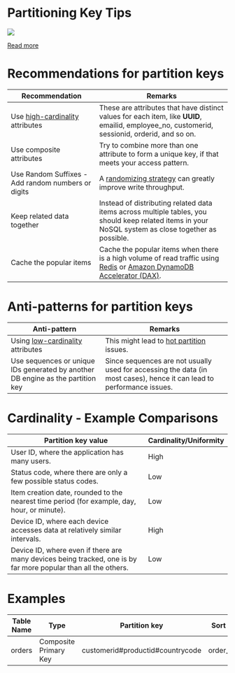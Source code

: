 # Partitioning Key Tips

![](https://d2908q01vomqb2.cloudfront.net/887309d048beef83ad3eabf2a79a64a389ab1c9f/2018/09/10/dynamodb-partition-key-1.gif)

[Read more](https://aws.amazon.com/blogs/database/choosing-the-right-dynamodb-partition-key/)

# Recommendations for partition keys

| Recommendation                                     | Remarks                                                                                                                                                                                                                              |
|----------------------------------------------------|--------------------------------------------------------------------------------------------------------------------------------------------------------------------------------------------------------------------------------------|
| Use [high-cardinality](Cardinality.md) attributes  | These are attributes that have distinct values for each item, like **UUID**, emailid, employee_no, customerid, sessionid, orderid, and so on.                                                                                        |
| Use composite attributes                           | Try to combine more than one attribute to form a unique key, if that meets your access pattern.                                                                                                                                      |
| Use Random Suffixes - Add random numbers or digits | A [randomizing strategy](RandomizingStrategy.md) can greatly improve write throughput.                                                                                                                                               |
| Keep related data together                         | Instead of distributing related data items across multiple tables, you should keep related items in your NoSQL system as close together as possible.                                                                                 |
| Cache the popular items                            | Cache the popular items when there is a high volume of read traffic using [Redis](../../../8_InMemory-Databases/Redis/Readme.md) or [Amazon DynamoDB Accelerator (DAX)](../../../../2_AWS/1_DatabaseServices/AmazonDynamoDB/DAX.md). |

# Anti-patterns for partition keys

| Anti-pattern                                                                    | Remarks                                                                                                               |
|---------------------------------------------------------------------------------|-----------------------------------------------------------------------------------------------------------------------|
| Using [low-cardinality](Cardinality.md) attributes                              | This might lead to [hot partition](HotPartition.md) issues.                                                           |
| Use sequences or unique IDs generated by another DB engine as the partition key | Since sequences are not usually used for accessing the data (in most cases), hence it can lead to performance issues. |

# Cardinality - Example Comparisons

| Partition key value                                                                                            | Cardinality/Uniformity |
|----------------------------------------------------------------------------------------------------------------|------------------------|
| User ID, where the application has many users.                                                                 | High                   |
| Status code, where there are only a few possible status codes.                                                 | Low                    |
| Item creation date, rounded to the nearest time period (for example, day, hour, or minute).                    | Low                    |
| Device ID, where each device accesses data at relatively similar intervals.                                    | High                   |
| Device ID, where even if there are many devices being tracked, one is by far more popular than all the others. | Low                    |

# Examples

| Table Name | Type                  | Partition key                    | Sort Key   |
|------------|-----------------------|----------------------------------|------------|
| orders     | Composite Primary Key | customerid#productid#countrycode | order_date |
